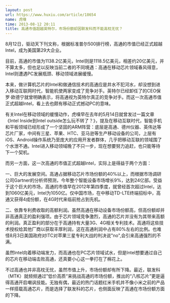 ```yaml
---
layout: post
url: https://www.huxiu.com/article/18654
name: 虎嗅
time: 2013-08-12 20:11
title: 高通市值超越英特尔，市场份额却因联发科而不能高枕无忧？
---
```

8月12日，驱动天下刊文称，根据标准普尔500排行榜，高通的市值已经正式超越Intel，成为美国第29大企业。

目前，高通的市值为1138.2亿美元，Intel则是1118.5亿美元，相差约20亿美元，并不算太多，但也足以反映当前二者的不同境遇：高通在移动芯片领域春风得意，Intel则遭遇PC发展瓶颈、移动领域进展缓慢。

本来，做计算机芯片的Intel和做通信技术的高通应是井水不犯河水，却没想到进入移动互联网时代，智能机使两家变成了竞争对手。英特尔已经卸任了的CEO保罗·欧德宁就曾明确表示，将高通视为英特尔真正的竞争对手。而这一次高通市值正式超越Intel，看上去也颇有移动正式撼动PC的意味。

有关Intel在移动领域的缓慢动作，虎嗅早在去年的5月14日就曾发过一篇文章《Intel Inside到Intel outside怎么玩不转了？》，提及在移动互联时代，智能手机和平板领域已经形成了一个坚固的ARM阵营：底层是高通、德州仪器、英伟达等芯片厂家，中间有三星、苹果、HTC、亚马逊等生产移动设备的公司，上层有iOS、Android操作系统乃至庞大的应用开发者群体，几乎把移动互联的领域围了个水泄不通。Intel进入移动领域晚了不只一步，现在想要努力追赶，也只能等待下一个契机。

而另一方面，这一次高通的市值正式超越Intel，实际上是得益于两个方面：

一、巨大的发展空间。高通占据移动芯片市场份额的40%以上，而根据市场调研公司Gartner的分析师预测，今年整个智能设备市场增长9%，达到24亿部。受益于这个巨大的市场，高通的市值早在2012年第四季度，就曾经首次超过Intel，达到1060亿美元，Intel为1050亿。仅中国市场，在中移动TD-LTE终端招标中，高通又获得4成份额，在4G时代来临前抢占到先机。

二、依靠专利费收取的高额利润。虽然高通在移动设备市场份额高，但高份额却并非高通真正的盈利强项。由于芯片领域竞争激烈，高通的芯片并没有为其带来高额的利润。真正盈利的部分在于高通持有大量3G、4G相关专利技术。高通将这些技术授权给其他厂商以获取丰厚利润，这在高通利润中占有80%左右的比例。也难怪8月3日美国政府对ITC对苹果三星专利大战的判决说"no",会引来高通强烈的不满。

虽然Intel向着移动端发力，而高通也在PC芯片领域试水，但是Intel想要通过自己的芯片在移动端击败高通，还真要小心这一拳打在了棉花上。

不过高通也并非高枕无忧，虽然市值上升，市场份额却有所下降。最近，联发科（MTK）就频频通过”低价高质“来挑战高通的市场份额，推出的“八核芯片”更是逼得高通开启嘲讽技能。无独有偶，最近的热门话题红米手机并不像小米之前的产品一样搭载高通芯片，而是选择了联发科的芯片，也侧面反映了高通在市场份额方面的下降。

